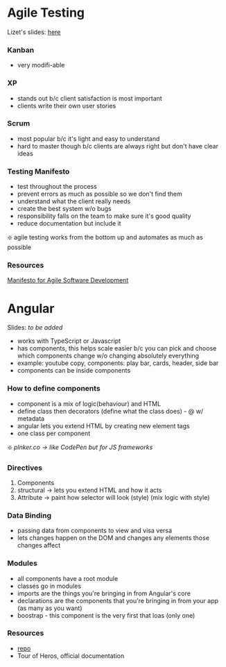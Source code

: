 # Agile Testing

Lizet's slides: [here](http://slides.com/lizetjaramillo/agiletesting#/)

### Kanban
- very modifi-able

### XP
- stands out b/c client satisfaction is most important
- clients write their own user stories

### Scrum 
- most popular b/c it's light and easy to understand
- hard to master though b/c clients are always right but don't have clear ideas

### Testing Manifesto
- test throughout the process
- prevent errors as much as possible so we don't find them
- understand what the client really needs
- create the best system w/o bugs
- responsibility falls on the team to make sure it's good quality
- reduce documentation but include it  

:sparkle: agile testing works from the bottom up and automates as much as possible

### Resources
[Manifesto for Agile Software Development](http://agilemanifesto.org/iso/en/manifesto.html)

# Angular

Slides: *to be added*

- works with TypeScript or Javascript
- has components, this helps scale easier b/c you can pick and choose which components change w/o changing absolutely everything
- example: youtube copy, components: play bar, cards, header, side bar
- components can be inside components

### How to define components
- component is a mix of logic(behaviour) and HTML
- define class then decorators (define what the class does) - @ w/ metadata
- angular lets you extend HTML by creating new element tags
- one class per component  

:sparkle: *plnker.co -> like CodePen but for JS frameworks*

### Directives
1. Components
2. structural -> lets you extend HTML and how it acts
3. Attribute -> paint how selector will look (style) (mix logic with style)

### Data Binding
- passing data from components to view and visa versa
- lets changes happen on the DOM and changes any elements those changes affect

### Modules
- all components have a root module
- classes go in modules
- imports are the things you're bringing in from Angular's core
- declarations are the components that you're bringing in from your app (as many as you want)
- boostrap - this component is the very first that loas (only one)

### Resources
- [repo](https://github.com/eseguro/meetup-pioneras)
- Tour of Heros, official documentation